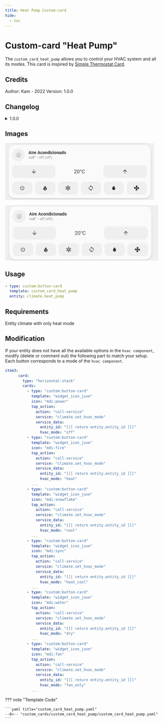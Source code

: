 ```yaml
---
title: Heat Pump Custom-card
hide:
  - toc
---
```


<!-- markdownlint-disable MD046 -->

# Custom-card "Heat Pump"

The `custom_card_heat_pump` allows you to control your HVAC system and all its modes. This card is inspired by [Simple Thermostat Card](https://github.com/nervetattoo/simple-thermostat).

## Credits

Author: Kam - 2022
Version: 1.0.0

## Changelog

<details>
<summary>1.0.0</summary>
Initial release
</details>

## Images

![Heat_pump](../../assets/img/Heat_pump.PNG)

![Heat_pump_gif](../../assets/img/heat_pump.gif)

## Usage

```yaml
- type: custom:button-card
  template: custom_card_heat_pump
  entity: climate.heat_pump
```

## Requirements

Entity climate with only heat mode

## Modification

If your entity does not have all the available options in the `hvac component`, modify (delete or comment out) the following part to match your setup. Each button corresponds to a mode of the `hvac component`.

```yaml
item3:
      card:
        type: "horizontal-stack"
        cards:
          - type: "custom:button-card"
            template: "widget_icon_juve"
            icon: "mdi:power"
            tap_action:
              action: "call-service"
              service: "climate.set_hvac_mode"
              service_data:
                entity_id: "[[[ return entity.entity_id ]]]"
                hvac_mode: "off"
          - type: "custom:button-card"
            template: "widget_icon_juve"
            icon: "mdi:fire"
            tap_action:
              action: "call-service"
              service: "climate.set_hvac_mode"
              service_data:
                entity_id: "[[[ return entity.entity_id ]]]"
                hvac_mode: "heat"
            ...
          - type: "custom:button-card"
            template: "widget_icon_juve"
            icon: "mdi:snowflake"
            tap_action:
              action: "call-service"
              service: "climate.set_hvac_mode"
              service_data:
                entity_id: "[[[ return entity.entity_id ]]]"
                hvac_mode: "cool"
            ...
          - type: "custom:button-card"
            template: "widget_icon_juve"
            icon: "mdi:sync"
            tap_action:
              action: "call-service"
              service: "climate.set_hvac_mode"
              service_data:
                entity_id: "[[[ return entity.entity_id ]]]"
                hvac_mode: "heat_cool"
            ...
          - type: "custom:button-card"
            template: "widget_icon_juve"
            icon: "mdi:water"
            tap_action:
              action: "call-service"
              service: "climate.set_hvac_mode"
              service_data:
                entity_id: "[[[ return entity.entity_id ]]]"
                hvac_mode: "dry"
            ...
          - type: "custom:button-card"
            template: "widget_icon_juve"
            icon: "mdi:fan"
            tap_action:
              action: "call-service"
              service: "climate.set_hvac_mode"
              service_data:
                entity_id: "[[[ return entity.entity_id ]]]"
                hvac_mode: "fan_only"
            ...
```

??? note "Template Code"

    ```yaml title="custom_card_heat_pump.yaml"
    --8<-- "custom_cards/custom_card_heat_pump/custom_card_heat_pump.yaml"
    ```

